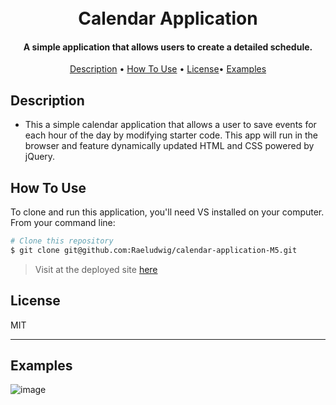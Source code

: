 

<h1 align="center">
  <br>
Calendar Application
  <br>
</h1>

<h4 align="center"> A simple application that allows users to create a detailed schedule.</h4>


<p align="center">
  <a href="#description">Description</a> •
  <a href="#how-to-use">How To Use</a> •
  <a href="#license">License</a>•
  <a href="#examples">Examples</a>
</p>




## Description

* This a simple calendar application that allows a user to save events for each hour of the day by modifying starter code. This app will run in the browser and feature dynamically updated HTML and CSS powered by jQuery.

## How To Use

To clone and run this application, you'll need VS installed on your computer. From your command line:

```bash
# Clone this repository
$ git clone git@github.com:Raeludwig/calendar-application-M5.git


```
>Visit at the deployed site [here](https://raeludwig.github.io/calendar-application-M5/) 




## License

MIT

---


## Examples
![image](https://user-images.githubusercontent.com/118871515/231873790-c0c62c05-7400-4011-87dd-f9aee9d218d9.png)


